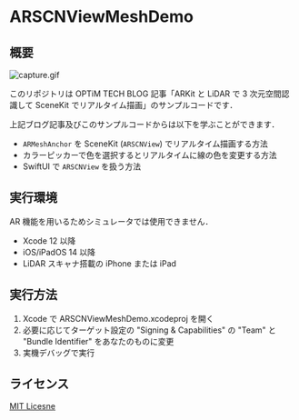 #  ARSCNViewMeshDemo

## 概要

![capture.gif](./capture.gif)

このリポジトリは OPTiM TECH BLOG 記事「ARKit と LiDAR で 3 次元空間認識して SceneKit でリアルタイム描画」のサンプルコードです．

上記ブログ記事及びこのサンプルコードからは以下を学ぶことができます．

- `ARMeshAnchor` を SceneKit (`ARSCNView`) でリアルタイム描画する方法
- カラーピッカーで色を選択するとリアルタイムに線の色を変更する方法
- SwiftUI で `ARSCNView` を扱う方法

## 実行環境

AR 機能を用いるためシミュレータでは使用できません．

- Xcode 12 以降
- iOS/iPadOS 14 以降
- LiDAR スキャナ搭載の iPhone または iPad

## 実行方法

1. Xcode で ARSCNViewMeshDemo.xcodeproj を開く
1. 必要に応じてターゲット設定の "Signing & Capabilities" の "Team" と "Bundle Identifier" をあなたのものに変更
1. 実機デバッグで実行

## ライセンス

[MIT Licesne](./LICENSE)
